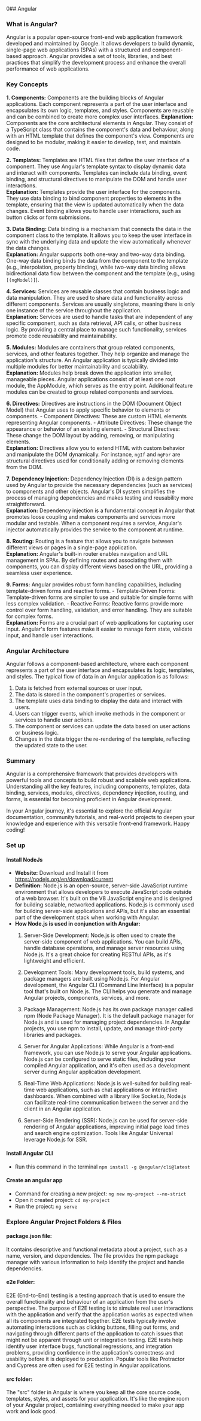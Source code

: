 0## Angular

### What is Angular?
Angular is a popular open-source front-end web application framework developed and maintained by Google. It allows developers to build dynamic, single-page web applications (SPAs) with a structured and component-based approach. Angular provides a set of tools, libraries, and best practices that simplify the development process and enhance the overall performance of web applications.

### Key Concepts
**1.  Components:** 
Components are the building blocks of Angular applications. Each component represents a part of the user interface and encapsulates its own logic, templates, and styles. Components are reusable and can be combined to create more complex user interfaces.
**Explanation:**
Components are the core architectural elements in Angular. They consist of a TypeScript class that contains the component's data and behaviour, along with an HTML template that defines the component's view. Components are designed to be modular, making it easier to develop, test, and maintain code.

**2.  Templates:** 
Templates are HTML files that define the user interface of a component. They use Angular's template syntax to display dynamic data and interact with components. Templates can include data binding, event binding, and structural directives to manipulate the DOM and handle user interactions.<br>
**Explanation:**
Templates provide the user interface for the components. They use data binding to bind component properties to elements in the template, ensuring that the view is updated automatically when the data changes. Event binding allows you to handle user interactions, such as button clicks or form submissions.

**3.  Data Binding:** 
Data binding is a mechanism that connects the data in the component class to the template. It allows you to keep the user interface in sync with the underlying data and update the view automatically whenever the data changes.<br>
**Explanation:**
Angular supports both one-way and two-way data binding. One-way data binding binds the data from the component to the template (e.g., interpolation, property binding), while two-way data binding allows bidirectional data flow between the component and the template (e.g., using `[(ngModel)]`).

**4.  Services:** 
Services are reusable classes that contain business logic and data manipulation. They are used to share data and functionality across different components. Services are usually singletons, meaning there is only one instance of the service throughout the application.<br>
**Explanation:**
Services are used to handle tasks that are independent of any specific component, such as data retrieval, API calls, or other business logic. By providing a central place to manage such functionality, services promote code reusability and maintainability.

**5.  Modules:**
Modules are containers that group related components, services, and other features together. They help organize and manage the application's structure. An Angular application is typically divided into multiple modules for better maintainability and scalability.<br>
**Explanation:**
Modules help break down the application into smaller, manageable pieces. Angular applications consist of at least one root module, the AppModule, which serves as the entry point. Additional feature modules can be created to group related components and services.

**6.  Directives:** 
Directives are instructions in the DOM (Document Object Model) that Angular uses to apply specific behavior to elements or components.
    -   Component Directives: These are custom HTML elements representing Angular components.
    -   Attribute Directives: These change the appearance or behavior of an existing element.
    -   Structural Directives: These change the DOM layout by adding, removing, or manipulating elements.<br>
**Explanation:**
Directives allow you to extend HTML with custom behavior and manipulate the DOM dynamically. For instance, `ngIf` and `ngFor` are structural directives used for conditionally adding or removing elements from the DOM.

**7.  Dependency Injection:** 
Dependency Injection (DI) is a design pattern used by Angular to provide the necessary dependencies (such as services) to components and other objects. Angular's DI system simplifies the process of managing dependencies and makes testing and reusability more straightforward.<br>
**Explanation:**
Dependency injection is a fundamental concept in Angular that promotes loose coupling and makes components and services more modular and testable. When a component requires a service, Angular's injector automatically provides the service to the component at runtime.

**8.  Routing:** 
Routing is a feature that allows you to navigate between different views or pages in a single-page application.<br>
**Explanation:**
Angular's built-in router enables navigation and URL management in SPAs. By defining routes and associating them with components, you can display different views based on the URL, providing a seamless user experience.

**9.  Forms:** 
Angular provides robust form handling capabilities, including template-driven forms and reactive forms.
    -   Template-Driven Forms: Template-driven forms are simpler to use and suitable for simple forms with less complex validation.
    -   Reactive Forms: Reactive forms provide more control over form handling, validation, and error handling. They are suitable for complex forms.<br>
**Explanation:**
Forms are a crucial part of web applications for capturing user input. Angular's form features make it easier to manage form state, validate input, and handle user interactions.


### Angular Architecture
Angular follows a component-based architecture, where each component represents a part of the user interface and encapsulates its logic, templates, and styles. The typical flow of data in an Angular application is as follows:

1.  Data is fetched from external sources or user input.
2.  The data is stored in the component's properties or services.
3.  The template uses data binding to display the data and interact with users.
4.  Users can trigger events, which invoke methods in the component or services to handle user actions.
5.  The component or services can update the data based on user actions or business logic.
6.  Changes in the data trigger the re-rendering of the template, reflecting the updated state to the user.


### Summary
Angular is a comprehensive framework that provides developers with powerful tools and concepts to build robust and scalable web applications. Understanding all the key features, including components, templates, data binding, services, modules, directives, dependency injection, routing, and forms, is essential for becoming proficient in Angular development.

In your Angular journey, it's essential to explore the official Angular documentation, community tutorials, and real-world projects to deepen your knowledge and experience with this versatile front-end framework. Happy coding!



### Set up
#### Install NodeJs
- **Website:** Download and Install it from https://nodejs.org/en/download/current <br>
- **Definition:** Node.js is an open-source, server-side JavaScript runtime environment that allows developers to execute JavaScript code outside of a web browser. It's built on the V8 JavaScript engine and is designed for building scalable, networked applications. Node.js is commonly used for building server-side applications and APIs, but it's also an essential part of the development stack when working with Angular.
- **How Node.js is used in conjunction with Angular:**
  1. Server-Side Development: Node.js is often used to create the server-side component of web applications. You can build APIs, handle database operations, and manage server resources using Node.js. It's a great choice for creating RESTful APIs, as it's lightweight and efficient.

  2. Development Tools: Many development tools, build systems, and package managers are built using Node.js. For Angular development, the Angular CLI (Command Line Interface) is a popular tool that's built on Node.js. The CLI helps you generate and manage Angular projects, components, services, and more.

  3. Package Management: Node.js has its own package manager called npm (Node Package Manager). It is the default package manager for Node.js and is used for managing project dependencies. In Angular projects, you use npm to install, update, and manage third-party libraries and packages.

  4. Server for Angular Applications: While Angular is a front-end framework, you can use Node.js to serve your Angular applications. Node.js can be configured to serve static files, including your compiled Angular application, and it's often used as a development server during Angular application development.

  5. Real-Time Web Applications: Node.js is well-suited for building real-time web applications, such as chat applications or interactive dashboards. When combined with a library like Socket.io, Node.js can facilitate real-time communication between the server and the client in an Angular application.

  6. Server-Side Rendering (SSR): Node.js can be used for server-side rendering of Angular applications, improving initial page load times and search engine optimization. Tools like Angular Universal leverage Node.js for SSR.

#### Install Angular CLI
- Run this command in the terminal
`npm install -g @angular/cli@latest`

#### Create an angular app
- Command for creating a new project: `ng new my-project --no-strict`
- Open it created project: `cd my-project`
- Run the project: `ng serve`

### Explore Angular Project Folders & Files

#### package.json file:
It contains descriptive and functional metadata about a project, such as a name, version, and dependencies. The file provides the npm package manager with various information to help identify the project and handle dependencies.

#### e2e Folder:
E2E (End-to-End) testing is a testing approach that is used to ensure the overall functionality and behaviour of an application from the user's perspective. The purpose of E2E testing is to simulate real user interactions with the application and verify that the application works as expected when all its components are integrated together. E2E tests typically involve automating interactions such as clicking buttons, filling out forms, and navigating through different parts of the application to catch issues that might not be apparent through unit or integration testing. E2E tests help identify user interface bugs, functional regressions, and integration problems, providing confidence in the application's correctness and usability before it is deployed to production. Popular tools like Protractor and Cypress are often used for E2E testing in Angular applications.

#### src folder:
The "src" folder in Angular is where you keep all the core source code, templates, styles, and assets for your application. It's like the engine room of your Angular project, containing everything needed to make your app work and look good.






